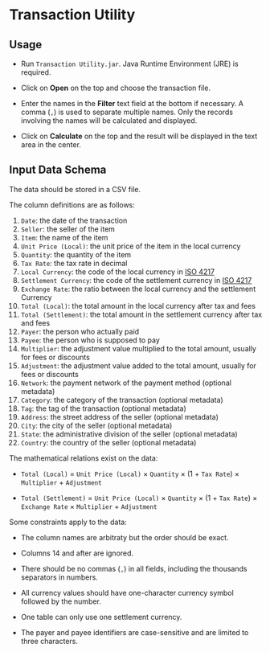 # Transaction Utility

## Usage

- Run `Transaction Utility.jar`. Java Runtime Environment (JRE) is required.

- Click on **Open** on the top and choose the transaction file.

- Enter the names in the **Filter** text field at the bottom if necessary. A comma (`,`) is used to separate multiple names. Only the records involving the names will be calculated and displayed.

- Click on **Calculate** on the top and the result will be displayed in the text area in the center.

## Input Data Schema

The data should be stored in a CSV file.

The column definitions are as follows:

1. `Date`: the date of the transaction
2. `Seller`: the seller of the item
3. `Item`: the name of the item
4. `Unit Price (Local)`: the unit price of the item in the local currency
5. `Quantity`: the quantity of the item
6. `Tax Rate`: the tax rate in decimal
7. `Local Currency`: the code of the local currency in [ISO 4217](https://en.wikipedia.org/wiki/ISO_4217)
8. `Settlement Currency`: the code of the settlement currency in [ISO 4217](https://en.wikipedia.org/wiki/ISO_4217)
9. `Exchange Rate`: the ratio between the local currency and the settlement Currency
10. `Total (Local)`: the total amount in the local currency after tax and fees
11. `Total (Settlement)`: the total amount in the settlement currency after tax and fees
12. `Payer`: the person who actually paid
13. `Payee`: the person who is supposed to pay
14. `Multiplier`: the adjustment value multiplied to the total amount, usually for fees or discounts
15. `Adjustment`: the adjustment value added to the total amount, usually for fees or discounts
16. `Network`: the payment network of the payment method (optional metadata)
17. `Category`: the category of the transaction (optional metadata)
18. `Tag`: the tag of the transaction (optional metadata)
19. `Address`: the street address of the seller (optional metadata)
20. `City`: the city of the seller (optional metadata)
21. `State`: the administrative division of the seller (optional metadata)
22. `Country`: the country of the seller (optional metadata)

The mathematical relations exist on the data:

- `Total (Local)` = `Unit Price (Local)` × `Quantity` × (1 + `Tax Rate`) × `Multiplier` + `Adjustment`

- `Total (Settlement)` = `Unit Price (Local)` × `Quantity` × (1 + `Tax Rate`) × `Exchange Rate` × `Multiplier` + `Adjustment`

Some constraints apply to the data:

- The column names are arbitraty but the order should be exact.

- Columns 14 and after are ignored.

- There should be no commas (`,`) in all fields, including the thousands separators in numbers.

- All currency values should have one-character currency symbol followed by the number.

- One table can only use one settlement currency.

- The payer and payee identifiers are case-sensitive and are limited to three characters.